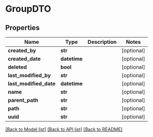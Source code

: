 # GroupDTO

## Properties
Name | Type | Description | Notes
------------ | ------------- | ------------- | -------------
**created_by** | **str** |  | [optional] 
**created_date** | **datetime** |  | [optional] 
**deleted** | **bool** |  | [optional] 
**last_modified_by** | **str** |  | [optional] 
**last_modified_date** | **datetime** |  | [optional] 
**name** | **str** |  | [optional] 
**parent_path** | **str** |  | [optional] 
**path** | **str** |  | [optional] 
**uuid** | **str** |  | [optional] 

[[Back to Model list]](../README.md#documentation-for-models) [[Back to API list]](../README.md#documentation-for-api-endpoints) [[Back to README]](../README.md)



